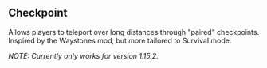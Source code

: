 ## Checkpoint

Allows players to teleport over long distances through "paired" checkpoints. Inspired by
the Waystones mod, but more tailored to Survival mode.

*NOTE: Currently only works for version 1.15.2.*
